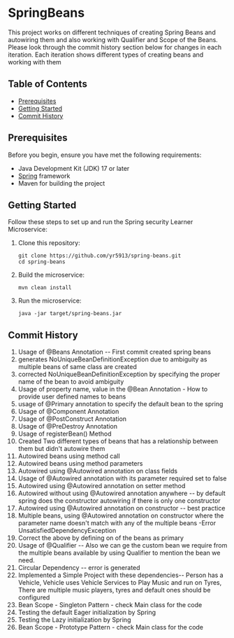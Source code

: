 # SpringBeans

This project works on different techniques of creating Spring Beans and autowiring them and also working with Qualifier
and Scope of the Beans. Please look through the commit
history section below for changes in each iteration. Each iteration shows different types of creating beans and working
with them

## Table of Contents

- [Prerequisites](#prerequisites)
- [Getting Started](#getting-started)
- [Commit History](#commit-history)

## Prerequisites

Before you begin, ensure you have met the following requirements:

- Java Development Kit (JDK) 17 or later
- [Spring](https://spring.io/projects/spring-boot) framework
- Maven for building the project

## Getting Started

Follow these steps to set up and run the Spring security Learner Microservice:

1. Clone this repository:

   ```shell
   git clone https://github.com/yr5913/spring-beans.git
   cd spring-beans
2. Build the microservice:
   ```shell
   mvn clean install

3. Run the microservice:
   ```shell
   java -jar target/spring-beans.jar

## Commit History

1. Usage of @Beans Annotation -- First commit created spring beans
2. generates NoUniqueBeanDefinitionException due to ambiguity as multiple beans of same class are created
3. corrected NoUniqueBeanDefinitionException by specifying the proper name of the bean to avoid ambiguity
4. Usage of property name, value in the @Bean Annotation - How to provide user defined names to beans
5. usage of @Primary annotation to specify the default bean to the spring
6. Usage of @Component Annotation
7. Usage of @PostConstruct Annotation
8. Usage of @PreDestroy Annotation
9. Usage of registerBean() Method
10. Created Two different types of beans that has a relationship between them but didn't autowire them
11. Autowired beans using method call
12. Autowired beans using method parameters
13. Autowired using @Autowired annotation on class fields
14. Usage of @Autowired annotation with its parameter required set to false
15. Autowired using @Autowired annotation on setter method
16. Autowired without using @Autowired annotation anywhere -- by default spring does the constructor autowiring if there
    is only one constructor
17. Autowired using @Autowired annotation on constructor -- best practice
18. Multiple beans, using @Autowired annotation on constructor where the parameter name doesn't match with any of
    the multiple beans -Error UnsatisfiedDependencyException
19. Correct the above by defining on of the beans as primary
20. Usage of @Qualifier -- Also we can ge the custom bean we require from the multiple beans available by using
    Qualifier to mention the bean we need.
21. Circular Dependency -- error is generated
22. Implemented a Simple Project with these dependencies-- Person has a Vehicle, Vehicle uses Vehicle Services to Play
    Music and run on Tyres, There are multiple music players, tyres and default ones should be configured
23. Bean Scope - Singleton Pattern - check Main class for the code
24. Testing the default Eager initialization by Spring
25. Testing the Lazy initialization by Spring
26. Bean Scope - Prototype Pattern - check Main class for the code

